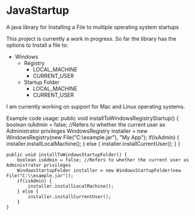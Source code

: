 # JavaStartup
A java library for Installing a File to multiple operating system startups

This project is currently a work in progress. So far the library has the options to Install a file to:
* Windows
  * Registry
    * LOCAL_MACHINE
    * CURRENT_USER
  * Startup Folder
    * LOCAL_MACHINE
    * CURRENT_USER
    
I am currently working on support for Mac and Linux operating systems.

Example code usage:
    public void installToWindowsRegistryStartup() {
        boolean isAdmin = false; //Refers to whether the current user as Administrator privileges
        WindowsRegistry installer = new WindowsRegistry(new File("C:\\example.jar"), "My App");
        if(isAdmin) {
            installer.installLocalMachine();
        } else {
            installer.installCurrentUser();
        }
    }

    public void installToWindowsStartupFolder() {
        boolean isAdmin = false; //Refers to whether the current user as Administrator privileges
        WindowsStartupFolder installer = new WindowsStartupFolder(new File("C:\\example.jar"));
        if(isAdmin) {
            installer.installLocalMachine();
        } else {
            installer.installCurrentUser();
        }
    }